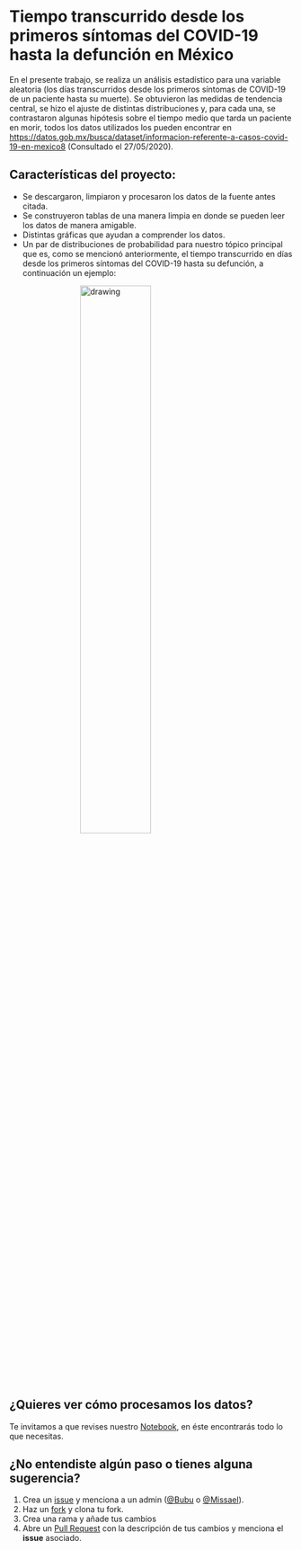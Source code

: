 # Tiempo transcurrido desde los primeros síntomas del COVID-19 hasta la defunción en México

En el presente trabajo, se realiza un análisis estadístico para una variable aleatoria (los días transcurridos desde los primeros síntomas de COVID-19 de un paciente hasta su muerte). Se obtuvieron las medidas de tendencia central, se hizo el ajuste de distintas distribuciones y, para cada una, se contrastaron algunas hipótesis sobre el tiempo medio que tarda un paciente en morir, todos los datos utilizados los pueden encontrar en https://datos.gob.mx/busca/dataset/informacion-referente-a-casos-covid-19-en-mexico8  (Consultado el 27/05/2020).

## Características del proyecto:
- Se descargaron, limpiaron y procesaron los datos de la fuente antes citada.
- Se construyeron tablas de una manera limpia en donde se pueden leer los datos de manera amigable.
- Distintas gráficas que ayudan a comprender los datos.
- Un par de distribuciones de probabilidad para nuestro tópico principal que es, como se mencionó anteriormente, el tiempo transcurrido en días desde los primeros síntomas del COVID-19 hasta su defunción, a continuación un ejemplo:

<img src="https://raw.githubusercontent.com/GabrielMissael/Covid_probabilidad/master/Gr%C3%A1ficos/Distintos_ajustes_para_un_data.jpg" alt="drawing" width="300" style="display: block;
  margin-left: auto;
  margin-right: auto;
  width: 50%;"/>

## ¿Quieres ver cómo procesamos los datos?

Te invitamos a que revises nuestro [Notebook](https://github.com/GabrielMissael/Covid_probabilidad/blob/master/Analisis_de_datos.ipynb), en éste encontrarás todo lo que necesitas.


## ¿No entendiste algún paso o tienes alguna sugerencia?

1. Crea un [issue](https://help.github.com/en/github/managing-your-work-on-github/creating-an-issue) y menciona a un admin ([@Bubu](https://github.com/BubuDavid) o [@Missael](https://github.com/GabrielMissael)).
2. Haz un [fork](https://help.github.com/en/github/getting-started-with-github/fork-a-repo) y clona tu fork.
3. Crea una rama y añade tus cambios
4. Abre un [Pull Request](https://opensource.com/article/19/7/create-pull-request-github) con la descripción de tus cambios y menciona el **issue** asociado.